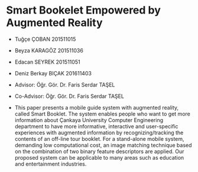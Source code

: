 # Smart Bookelet Empowered by Augmented Reality
* Tuğçe ÇOBAN 201511015
* Beyza KARAGÖZ 201511036
* Edacan SEYREK 201511051
* Deniz Berkay BIÇAK 201611403
* Advisor: Öğr. Gör. Dr. Faris Serdar TAŞEL
* Co-Advisor: Öğr. Gör. Dr. Faris Serdar TAŞEL


* This paper presents a mobile guide system with augmented reality, called Smart Booklet. The system enables people who want to get more information about Çankaya University Computer Engineering department to have more informative, interactive and user-specific experiences with augmented information by recognizing/tracking the contents of an off-line tour booklet. For a stand-alone mobile system, demanding low computational cost, an image matching technique based on the combination of two binary feature descriptors are applied. Our proposed system can be applicable to many areas such as education and entertainment industries.

